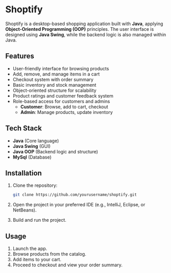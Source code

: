 # Shoptify

Shoptify is a desktop-based shopping application built with **Java**, applying **Object-Oriented Programming (OOP)** principles. The user interface is designed using **Java Swing**, while the backend logic is also managed within Java.

## Features

* User-friendly interface for browsing products
* Add, remove, and manage items in a cart
* Checkout system with order summary
* Basic inventory and stock management
* Object-oriented structure for scalability
* Product ratings and customer feedback system
* Role-based access for customers and admins
  * **Customer**: Browse, add to cart, checkout
  * **Admin**: Manage products, update inventory
    
## Tech Stack

* **Java** (Core language)
* **Java Swing** (GUI)
* **Java OOP** (Backend logic and structure)
* **MySql** (Database)

## Installation

1. Clone the repository:

   ```bash
   git clone https://github.com/yourusername/shoptify.git
   ```

2. Open the project in your preferred IDE (e.g., IntelliJ, Eclipse, or NetBeans).

3. Build and run the project.

## Usage

1. Launch the app.
2. Browse products from the catalog.
3. Add items to your cart.
4. Proceed to checkout and view your order summary.
